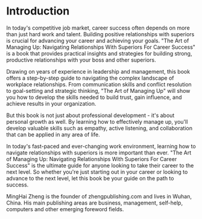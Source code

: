 # Introduction

In today's competitive job market, career success often depends on more than just hard work and talent. Building positive relationships with superiors is crucial for advancing your career and achieving your goals. "The Art of Managing Up: Navigating Relationships With Superiors For Career Success" is a book that provides practical insights and strategies for building strong, productive relationships with your boss and other superiors.

Drawing on years of experience in leadership and management, this book offers a step-by-step guide to navigating the complex landscape of workplace relationships. From communication skills and conflict resolution to goal-setting and strategic thinking, "The Art of Managing Up" will show you how to develop the skills needed to build trust, gain influence, and achieve results in your organization.

But this book is not just about professional development - it's about personal growth as well. By learning how to effectively manage up, you'll develop valuable skills such as empathy, active listening, and collaboration that can be applied in any area of life.

In today's fast-paced and ever-changing work environment, learning how to navigate relationships with superiors is more important than ever. "The Art of Managing Up: Navigating Relationships With Superiors For Career Success" is the ultimate guide for anyone looking to take their career to the next level. So whether you're just starting out in your career or looking to advance to the next level, let this book be your guide on the path to success.


MingHai Zheng is the founder of zhengpublishing.com and lives in Wuhan, China. His main publishing areas are business, management, self-help, computers and other emerging foreword fields.
